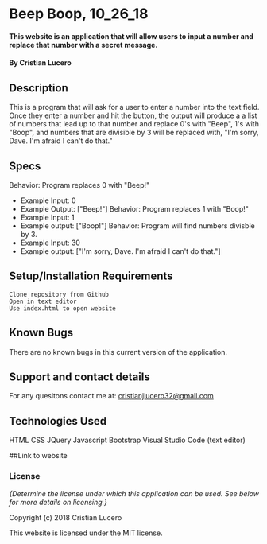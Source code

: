 # Beep Boop, 10_26_18

#### This website is an application that will allow users to input a number and replace that number with a secret message.

#### By Cristian Lucero

## Description
This is a program that will ask for a user to enter a number into the text field. Once they enter a number and hit the button, the output will produce a a list of numbers that lead up to that number and replace 0's with "Beep", 1's with "Boop", and numbers that are divisible by 3 will be replaced with, "I'm sorry, Dave. I'm afraid I can't do that."

## Specs
 Behavior: Program replaces 0 with "Beep!"
* Example Input: 0
* Example Output: ["Beep!"]
 Behavior: Program replaces 1 with "Boop!"
* Example Input: 1
* Example output: ["Boop!"]
 Behavior: Program will find numbers divisble by 3.
* Example Input: 30
* Example output: ["I'm sorry, Dave. I'm afraid I can't do that."]


## Setup/Installation Requirements
    Clone repository from Github
    Open in text editor
    Use index.html to open website



## Known Bugs
There are no known bugs in this current version of the application. 


## Support and contact details

For any quesitons contact me at: cristianjlucero32@gmail.com

## Technologies Used

HTML
CSS
JQuery
Javascript
Bootstrap
Visual Studio Code (text editor)

##Link to website


### License

*{Determine the license under which this application can be used.  See below for more details on licensing.}*

Copyright (c) 2018 Cristian Lucero

This website is licensed under the MIT license.
